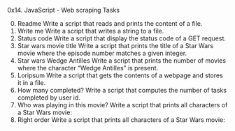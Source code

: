0x14. JavaScript - Web scraping
Tasks

0. Readme
   Write a script that reads and prints the content of a file.
1. Write me
   Write a script that writes a string to a file.
2. Status code
   Write a script that display the status code of a GET request.
3. Star wars movie title
   Write a script that prints the title of a Star Wars movie where the episode number matches a given integer.
4. Star wars Wedge Antilles
   Write a script that prints the number of movies where the character “Wedge Antilles” is present.
5. Loripsum
   Write a script that gets the contents of a webpage and stores it in a file.
6. How many completed?
   Write a script that computes the number of tasks completed by user id.
7. Who was playing in this movie?
   Write a script that prints all characters of a Star Wars movie:
8. Right order
   Write a script that prints all characters of a Star Wars movie: